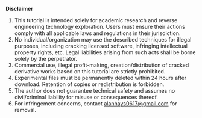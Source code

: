 **Disclaimer**
1. This tutorial is intended solely for academic research and reverse engineering technology exploration. Users must ensure their actions comply with all applicable laws and regulations in their jurisdiction.  
2. No individual/organization may use the described techniques for illegal purposes, including cracking licensed software, infringing intellectual property rights, etc. Legal liabilities arising from such acts shall be borne solely by the perpetrator.  
3. Commercial use, illegal profit-making, creation/distribution of cracked derivative works based on this tutorial are strictly prohibited.  
4. Experimental files must be permanently deleted within 24 hours after download. Retention of copies or redistribution is forbidden.  
5. The author does not guarantee technical safety and assumes no civil/criminal liability for misuse or consequences thereof.  
6. For infringement concerns, contact [alanhays0617@gmail.com](mailto:alanhays0617@gmail.com) for removal.  